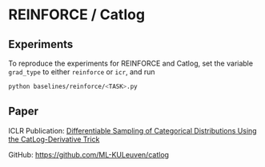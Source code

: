 # REINFORCE / Catlog

## Experiments
To reproduce the experiments for REINFORCE and Catlog, set the variable `grad_type` to either `reinforce` or `icr`, and run
```bash
python baselines/reinforce/<TASK>.py
```

## Paper
ICLR Publication: [Differentiable Sampling of Categorical Distributions Using the CatLog-Derivative Trick](https://arxiv.org/abs/2311.12569)

GitHub: https://github.com/ML-KULeuven/catlog 
